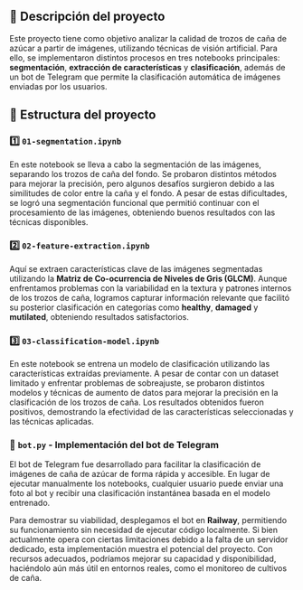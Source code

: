 ## 🌱 Descripción del proyecto  

Este proyecto tiene como objetivo analizar la calidad de trozos de caña de azúcar a partir de imágenes, utilizando técnicas de visión artificial. Para ello, se implementaron distintos procesos en tres notebooks principales: **segmentación**, **extracción de características** y **clasificación**, además de un bot de Telegram que permite la clasificación automática de imágenes enviadas por los usuarios.  

## 📂 Estructura del proyecto  

### 1️⃣ `01-segmentation.ipynb`  
En este notebook se lleva a cabo la segmentación de las imágenes, separando los trozos de caña del fondo. Se probaron distintos métodos para mejorar la precisión, pero algunos desafíos surgieron debido a las similitudes de color entre la caña y el fondo. A pesar de estas dificultades, se logró una segmentación funcional que permitió continuar con el procesamiento de las imágenes, obteniendo buenos resultados con las técnicas disponibles.  

### 2️⃣ `02-feature-extraction.ipynb`  
Aquí se extraen características clave de las imágenes segmentadas utilizando la **Matriz de Co-ocurrencia de Niveles de Gris (GLCM)**. Aunque enfrentamos problemas con la variabilidad en la textura y patrones internos de los trozos de caña, logramos capturar información relevante que facilitó su posterior clasificación en categorías como **healthy**, **damaged** y **mutilated**, obteniendo resultados satisfactorios.  

### 3️⃣ `03-classification-model.ipynb`  
En este notebook se entrena un modelo de clasificación utilizando las características extraídas previamente. A pesar de contar con un dataset limitado y enfrentar problemas de sobreajuste, se probaron distintos modelos y técnicas de aumento de datos para mejorar la precisión en la clasificación de los trozos de caña. Los resultados obtenidos fueron positivos, demostrando la efectividad de las características seleccionadas y las técnicas aplicadas.  

### 🤖 `bot.py` - Implementación del bot de Telegram  

El bot de Telegram fue desarrollado para facilitar la clasificación de imágenes de caña de azúcar de forma rápida y accesible. En lugar de ejecutar manualmente los notebooks, cualquier usuario puede enviar una foto al bot y recibir una clasificación instantánea basada en el modelo entrenado.  

Para demostrar su viabilidad, desplegamos el bot en **Railway**, permitiendo su funcionamiento sin necesidad de ejecutar código localmente. Si bien actualmente opera con ciertas limitaciones debido a la falta de un servidor dedicado, esta implementación muestra el potencial del proyecto. Con recursos adecuados, podríamos mejorar su capacidad y disponibilidad, haciéndolo aún más útil en entornos reales, como el monitoreo de cultivos de caña.  
